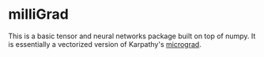 # milliGrad
This is a basic tensor and neural networks package built on top of numpy.  It
is essentially a vectorized version of Karpathy's
[micrograd](https://github.com/karpathy/micrograd).
